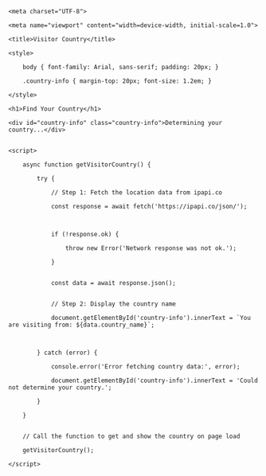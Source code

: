<!DOCTYPE html>

<html lang="en">

<head>

    <meta charset="UTF-8">

    <meta name="viewport" content="width=device-width, initial-scale=1.0">

    <title>Visitor Country</title>

    <style>

        body { font-family: Arial, sans-serif; padding: 20px; }

        .country-info { margin-top: 20px; font-size: 1.2em; }

    </style>

</head>

<body>

    <h1>Find Your Country</h1>

    <div id="country-info" class="country-info">Determining your country...</div>


    <script>

        async function getVisitorCountry() {

            try {

                // Step 1: Fetch the location data from ipapi.co

                const response = await fetch('https://ipapi.co/json/');

                

                if (!response.ok) {

                    throw new Error('Network response was not ok.');

                }


                const data = await response.json();


                // Step 2: Display the country name

                document.getElementById('country-info').innerText = `You are visiting from: ${data.country_name}`;

            

            } catch (error) {

                console.error('Error fetching country data:', error);

                document.getElementById('country-info').innerText = 'Could not determine your country.';

            }

        }


        // Call the function to get and show the country on page load

        getVisitorCountry();

    </script>

</body>

</html>
